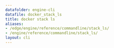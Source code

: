 ```yaml
---
datafolder: engine-cli
datafile: docker_stack_ls
title: docker stack ls
aliases:
- /edge/engine/reference/commandline/stack_ls/
- /engine/reference/commandline/stack_ls/
layout: cli
---
```


<!--
This page is automatically generated from Docker's source code. If you want to
suggest a change to the text that appears here, open a ticket or pull request
in the source repository on GitHub:

https://github.com/docker/cli
-->
